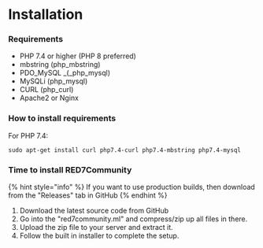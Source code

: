 # Installation

### Requirements

* PHP 7.4 or higher (PHP 8 preferred)
* mbstring (php\_mbstring)
* PDO\_MySQL _(_php\_mysql)
* MySQLi (php\_mysql)
* CURL (php\_curl)
* Apache2 or Nginx

### How to install requirements

For PHP 7.4:

```
sudo apt-get install curl php7.4-curl php7.4-mbstring php7.4-mysql
```

### Time to install RED7Community

{% hint style="info" %}
If you want to use production builds, then download from the "Releases" tab in GitHub
{% endhint %}

1. Download the latest source code from GitHub
2. Go into the "red7community.ml" and compress/zip up all files in there.
3. Upload the zip file to your server and extract it.
4. Follow the built in installer to complete the setup.
